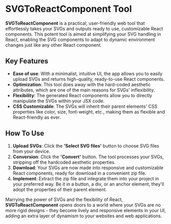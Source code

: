 # SVGToReactComponent Tool

**SVGToReactComponent** is a practical, user-friendly web tool that effortlessly takes your SVGs and outputs ready to
use, customizable React components. This potent tool is aimed at simplifying your SVG handling in React, enabling the
SVG components to adapt to dynamic environment changes just like any other React component.

## Key Features

- **Ease of use**: With a minimalist, intuitive UI, the app allows you to easily upload SVGs and returns high-quality,
  ready-to-use React components.
- **Optimization**: This tool does away with the hard-coded aesthetic attributes, which are one of the main reasons for
  SVGs' inflexibility.
- **Flexibility**: The generated React components allow you to directly manipulate the SVGs within your JSX code.
- **CSS Customizable**: The SVGs will inherit their parent elements' CSS properties like color, size, font-weight, etc.,
  making them as flexible and React-friendly as ever.

## How To Use

1. **Upload SVGs**: Click the **'Select SVG files'** button to choose SVG files from your device.
2. **Conversion**: Click the **'Convert'** button. The tool processes your SVGs, stripping off the hardcoded aesthetic
   properties.
3. **Download**: Your SVGs are now made into responsive and customizable React components, ready for download in a
   convenient zip file.
4. **Implement**: Extract the zip file and integrate them into your project in your preferred way. Be it in a button, a
   div, or an anchor element, they'll adopt the properties of their parent element.

Marrying the power of SVGs and the flexibility of React, **SVGToReactComponent** opens doors to a world where your SVGs
are no more rigid designs - they become lively and responsive elements in your UI, adding an extra layer of dynamism to
your websites and web applications.